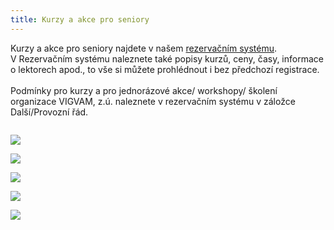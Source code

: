```yaml
---
title: Kurzy a akce pro seniory
---
```

Kurzy a akce pro seniory najdete v našem [rezervačním systému](https://vigvam.webooker.eu/).\
V Rezervačním systému naleznete také popisy kurzů, ceny, časy,  informace o lektorech apod., to vše si můžete prohlédnout i bez předchozí registrace. \
\
Podmínky pro kurzy a pro jednorázové akce/ workshopy/ školení organizace VIGVAM, z.ú. naleznete v rezervačním systému v záložce Další/Provozní řád.

![]()

![](/images/uploads/2020-03-05_vgv_beseda-tomsova.jpg)

![](/images/uploads/2020_jaro_filmovy_klub_pro_seniory_vgv.jpg)

![](/images/uploads/2020-05-28_obec_db_vgv_jarni_autobusovy_vylet.jpg)

![](/images/uploads/2020_program_VIGVAM_Senioři.jpg)

![](/images/uploads/2020_cvičení_senioři_VIGVAM.jpg)